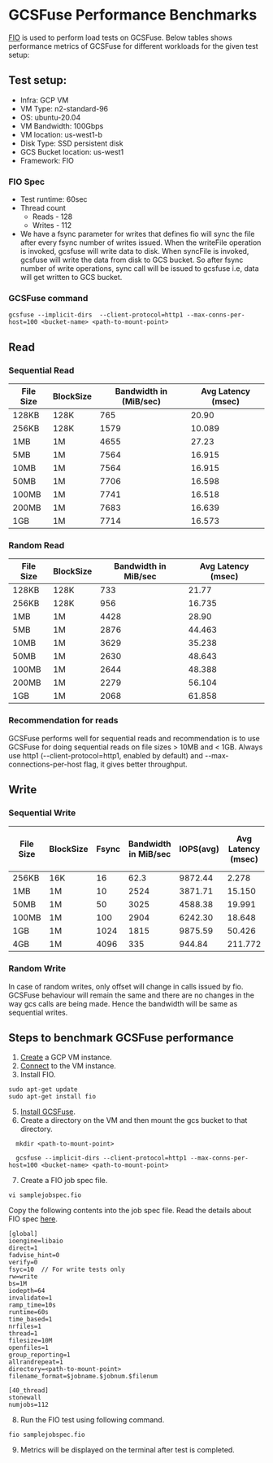 # GCSFuse Performance Benchmarks

[FIO](https://fio.readthedocs.io/en/latest/) is used to perform load tests on GCSFuse. Below tables shows performance metrics of GCSFuse for different workloads for the given test setup:

## Test setup:

* Infra: GCP VM
* VM Type: n2-standard-96
* OS:  ubuntu-20.04
* VM Bandwidth: 100Gbps
* VM location: us-west1-b
* Disk Type: SSD persistent disk
* GCS Bucket location: us-west1
* Framework: FIO

### FIO Spec
* Test runtime: 60sec
* Thread count
  * Reads - 128
  * Writes - 112
* We have a fsync parameter for writes that defines fio will sync the file after 
every fsync number of writes issued. When the writeFile operation is invoked, 
gcsfuse will write data to disk. When syncFile is invoked, gcsfuse will write the
data from disk to GCS bucket. So after fsync number of write operations, sync call
will be issued to gcsfuse i.e, data will get written to GCS bucket.

### GCSFuse command
```
gcsfuse --implicit-dirs  --client-protocol=http1 --max-conns-per-host=100 <bucket-name> <path-to-mount-point>
```

## Read
### Sequential Read
| File Size | BlockSize | Bandwidth in (MiB/sec) | Avg Latency (msec) |
|-----------|-----------|------------------------|--------------------|
| 128KB     | 128K      | 765                    | 20.90              |
| 256KB     | 128K      | 1579                   | 10.089             |
| 1MB       | 1M        | 4655                   | 27.23              |
| 5MB       | 1M        | 7564                   | 16.915             |
| 10MB      | 1M        | 7564                   | 16.915             |
| 50MB      | 1M        | 7706                   | 16.598             |
| 100MB     | 1M        | 7741                   | 16.518             |
| 200MB     | 1M        | 7683                   | 16.639             |
| 1GB       | 1M        | 7714                   | 16.573             |

### Random Read
| File Size | BlockSize | Bandwidth in MiB/sec | Avg Latency (msec) |
|-----------|-----------|----------------------|--------------------|
| 128KB     | 128K      | 733                  | 21.77              |
| 256KB     | 128K      | 956                  | 16.735             |
| 1MB       | 1M        | 4428                 | 28.90              |
| 5MB       | 1M        | 2876                 | 44.463             |
| 10MB      | 1M        | 3629                 | 35.238             |
| 50MB      | 1M        | 2630                 | 48.643             |
| 100MB     | 1M        | 2644                 | 48.388             |
| 200MB     | 1M        | 2279                 | 56.104             |
| 1GB       | 1M        | 2068                 | 61.858             |

### Recommendation for reads
GCSFuse performs well for sequential reads and recommendation is to use GCSFuse for doing sequential reads on file sizes > 10MB and < 1GB. Always use http1 (--client-protocol=http1, enabled by default) and --max-connections-per-host
flag, it gives better throughput.

## Write
### Sequential Write

| File Size | BlockSize | Fsync | Bandwidth in MiB/sec   | IOPS(avg)     | Avg Latency (msec)  | Network Send Traffic (GiB/s) |
|-----------|-----------|-------|------------------------|---------------|---------------------|------------------------------|
| 256KB     | 16K       | 16    | 62.3                   | 9872.44       | 2.278               | 0.03                         |
| 1MB       | 1M        | 10    | 2524                   | 3871.71       | 15.150              | 0.25                         |
| 50MB      | 1M        | 50    | 3025                   | 4588.38       | 19.991              | 2.3                          |
| 100MB     | 1M        | 100   | 2904                   | 6242.30       | 18.648              | 2.53                         |
| 1GB       | 1M        | 1024  | 1815                   | 9875.59       | 50.426              | 2.05                         |
| 4GB       | 1M        | 4096  | 335                    | 944.84        | 211.772             | 0.75                         |

### Random Write
In case of random writes, only offset will change in calls issued by fio. GCSFuse behaviour will
remain the same and there are no changes in the way gcs calls are being made. Hence the bandwidth will be same
as sequential writes.


## Steps to benchmark GCSFuse performance
1. [Create](https://cloud.google.com/compute/docs/instances/create-start-instance#publicimage) a GCP VM instance.
2. [Connect](https://cloud.google.com/compute/docs/instances/connecting-to-instance) to the VM instance.
3. Install FIO.
```
sudo apt-get update
sudo apt-get install fio
```
5. [Install GCSFuse](https://github.com/GoogleCloudPlatform/gcsfuse/blob/master/docs/installing.md#linux).
6. Create a directory on the VM and then mount the gcs bucket to that directory.
```
  mkdir <path-to-mount-point> 
  
  gcsfuse --implicit-dirs --client-protocol=http1 --max-conns-per-host=100 <bucket-name> <path-to-mount-point>
```
7. Create a FIO job spec file.
```
vi samplejobspec.fio
```
Copy the following contents into the job spec file. Read the details about FIO spec
[here](https://fio.readthedocs.io/en/latest/).
```
[global]
ioengine=libaio
direct=1
fadvise_hint=0
verify=0
fsyc=10  // For write tests only
rw=write
bs=1M
iodepth=64
invalidate=1
ramp_time=10s
runtime=60s
time_based=1
nrfiles=1
thread=1
filesize=10M 
openfiles=1
group_reporting=1
allrandrepeat=1
directory=<path-to-mount-point>
filename_format=$jobname.$jobnum.$filenum

[40_thread]
stonewall
numjobs=112
```

8. Run the FIO test using following command. 
```
fio samplejobspec.fio
```
9. Metrics will be displayed on the terminal after test is completed.